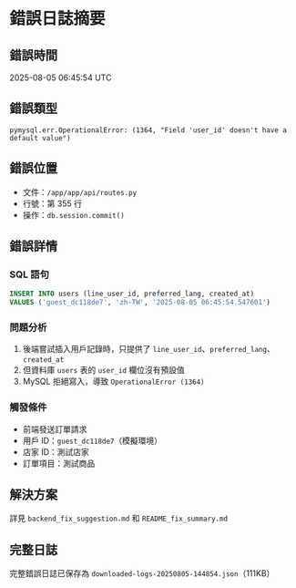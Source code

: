# 錯誤日誌摘要

## 錯誤時間
2025-08-05 06:45:54 UTC

## 錯誤類型
```
pymysql.err.OperationalError: (1364, "Field 'user_id' doesn't have a default value")
```

## 錯誤位置
- 文件：`/app/app/api/routes.py`
- 行號：第 355 行
- 操作：`db.session.commit()`

## 錯誤詳情

### SQL 語句
```sql
INSERT INTO users (line_user_id, preferred_lang, created_at) 
VALUES ('guest_dc118de7', 'zh-TW', '2025-08-05 06:45:54.547601')
```

### 問題分析
1. 後端嘗試插入用戶記錄時，只提供了 `line_user_id`、`preferred_lang`、`created_at`
2. 但資料庫 `users` 表的 `user_id` 欄位沒有預設值
3. MySQL 拒絕寫入，導致 `OperationalError (1364)`

### 觸發條件
- 前端發送訂單請求
- 用戶 ID：`guest_dc118de7`（模擬環境）
- 店家 ID：測試店家
- 訂單項目：測試商品

## 解決方案
詳見 `backend_fix_suggestion.md` 和 `README_fix_summary.md`

## 完整日誌
完整錯誤日誌已保存為 `downloaded-logs-20250805-144854.json`（111KB） 